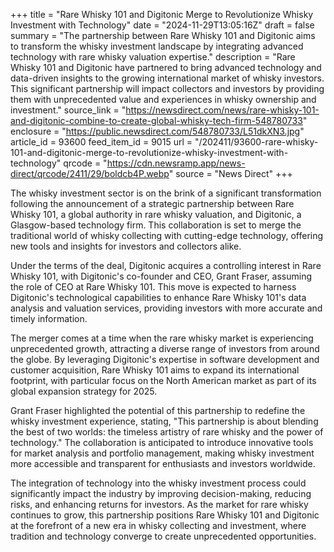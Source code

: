 +++
title = "Rare Whisky 101 and Digitonic Merge to Revolutionize Whisky Investment with Technology"
date = "2024-11-29T13:05:16Z"
draft = false
summary = "The partnership between Rare Whisky 101 and Digitonic aims to transform the whisky investment landscape by integrating advanced technology with rare whisky valuation expertise."
description = "Rare Whisky 101 and Digitonic have partnered to bring advanced technology and data-driven insights to the growing international market of whisky investors. This significant partnership will impact collectors and investors by providing them with unprecedented value and experiences in whisky ownership and investment."
source_link = "https://newsdirect.com/news/rare-whisky-101-and-digitonic-combine-to-create-global-whisky-tech-firm-548780733"
enclosure = "https://public.newsdirect.com/548780733/L51dkXN3.jpg"
article_id = 93600
feed_item_id = 9015
url = "/202411/93600-rare-whisky-101-and-digitonic-merge-to-revolutionize-whisky-investment-with-technology"
qrcode = "https://cdn.newsramp.app/news-direct/qrcode/2411/29/boldcb4P.webp"
source = "News Direct"
+++

<p>The whisky investment sector is on the brink of a significant transformation following the announcement of a strategic partnership between Rare Whisky 101, a global authority in rare whisky valuation, and Digitonic, a Glasgow-based technology firm. This collaboration is set to merge the traditional world of whisky collecting with cutting-edge technology, offering new tools and insights for investors and collectors alike.</p><p>Under the terms of the deal, Digitonic acquires a controlling interest in Rare Whisky 101, with Digitonic's co-founder and CEO, Grant Fraser, assuming the role of CEO at Rare Whisky 101. This move is expected to harness Digitonic's technological capabilities to enhance Rare Whisky 101's data analysis and valuation services, providing investors with more accurate and timely information.</p><p>The merger comes at a time when the rare whisky market is experiencing unprecedented growth, attracting a diverse range of investors from around the globe. By leveraging Digitonic's expertise in software development and customer acquisition, Rare Whisky 101 aims to expand its international footprint, with particular focus on the North American market as part of its global expansion strategy for 2025.</p><p>Grant Fraser highlighted the potential of this partnership to redefine the whisky investment experience, stating, "This partnership is about blending the best of two worlds: the timeless artistry of rare whisky and the power of technology." The collaboration is anticipated to introduce innovative tools for market analysis and portfolio management, making whisky investment more accessible and transparent for enthusiasts and investors worldwide.</p><p>The integration of technology into the whisky investment process could significantly impact the industry by improving decision-making, reducing risks, and enhancing returns for investors. As the market for rare whisky continues to grow, this partnership positions Rare Whisky 101 and Digitonic at the forefront of a new era in whisky collecting and investment, where tradition and technology converge to create unprecedented opportunities.</p>